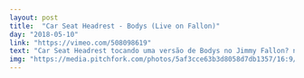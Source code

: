 ```yaml
---
layout: post
title:  "Car Seat Headrest - Bodys (Live on Fallon)"
day: "2018-05-10"
link: "https://vimeo.com/508098619"
text: "Car Seat Headrest tocando uma versão de Bodys no Jimmy Fallon? nao sei achei interessante e curioso"
img: "https://media.pitchfork.com/photos/5af3cce63b3d8058d7db1357/16:9/w_1280,c_limit/Car-Seat-Headrest.jpg"
---
```

